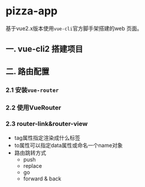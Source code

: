 # pizza-app

基于vue2.x版本使用`vue-cli`官方脚手架搭建的web 页面。

## 一. vue-cli2 搭建项目

## 二. 路由配置

### 2.1 安装`vue-router`

### 2.2 使用VueRouter

### 2.3 router-link&router-view

- tag属性指定渲染成什么标签
- to属性可以指定data属性或命名一个name对象
- 路由跳转方式
  - push
  - replace
  - go
  - forward & back

